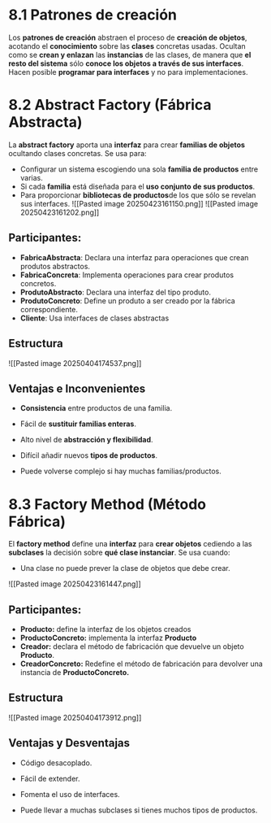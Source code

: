 # 8.1 Patrones de creación
Los **patrones de creación** abstraen el proceso de **creación de objetos**, acotando el **conocimiento** sobre las **clases** concretas usadas. Ocultan como se **crean y enlazan** las **instancias** de las clases, de manera que **el resto del sistema** sólo **conoce los objetos a través de sus interfaces**. Hacen posible **programar para interfaces** y no para implementaciones.

# 8.2 Abstract Factory (Fábrica Abstracta)
La **abstract factory** aporta una **interfaz** para crear **familias de objetos** ocultando clases concretas. Se usa para: 
- Configurar un sistema escogiendo una sola **familia de productos** entre varias.
- Si cada **familia** está diseñada para el **uso conjunto de sus productos**.
- Para proporcionar **bibliotecas de productos**de los que sólo se revelan sus interfaces.
![[Pasted image 20250423161150.png]]
![[Pasted image 20250423161202.png]]

## Participantes:
- **FabricaAbstracta**: Declara una interfaz para operaciones que crean produtos abstractos. 
- **FabricaConcreta**: Implementa operaciones para crear produtos concretos. 
- **ProdutoAbstracto**: Declara una interfaz del tipo produto. 
- **ProdutoConcreto**: Define un produto a ser creado por la fábrica correspondiente. 
- **Cliente**: Usa interfaces de clases abstractas

## Estructura
![[Pasted image 20250404174537.png]]
## Ventajas e Inconvenientes
- **Consistencia** entre productos de una familia.
- Fácil de **sustituir familias enteras**.
- Alto nivel de **abstracción y flexibilidad**.

- Difícil añadir nuevos **tipos de productos**.
- Puede volverse complejo si hay muchas familias/productos.

# 8.3 Factory Method (Método Fábrica)
El **factory method** define una **interfaz** para **crear objetos** cediendo a las **subclases** la decisión sobre **qué clase instanciar**. Se usa cuando: 
- Una clase no puede prever la clase de objetos que debe crear.

![[Pasted image 20250423161447.png]]

## Participantes:
- **Producto:** define la interfaz de los objetos creados
- **ProductoConcreto:** implementa la interfaz **Producto**
- **Creador:** declara el método de fabricación que devuelve un objeto **Producto**.
- **CreadorConcreto:** Redefine el método de fabricación para devolver una instancia de **ProductoConcreto.**

## Estructura
![[Pasted image 20250404173912.png]]

## Ventajas y Desventajas
- Código desacoplado.
- Fácil de extender.
- Fomenta el uso de interfaces.

- Puede llevar a muchas subclases si tienes muchos tipos de productos.


